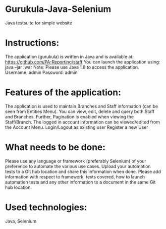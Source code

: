 # Gurukula-Java-Selenium
Java testsuite for simple website


# Instructions:
The application (gurukula) is written in Java and is available at: https://github.com/PA-Reporting/staff
You can launch the application using: java –jar .war
Note: Please use Java 1.8 to access the application. Username: admin Password: admin


# Features of the application:
The application is used to maintain Branches and Staff information (can be seen from Entities Menu). 
You can view, edit, delete and query both Staff and Branches. 
Further, Pagination is enabled when viewing the Staff/Branch. 
The logged in account information can be viewed/edited from the Account Menu. 
Login/Logout as existing user
Register a new User

# What needs to be done:
Please use any language or framework (preferably Selenium) of your preference to automate the various use cases. Upload your automation tests to a Git hub location and share this information when done. Please add information with respect to framework, tests covered, how to launch automation tests  and any other information to a document in the same Git hub location. 

# Used technologies:
Java, Selenium
